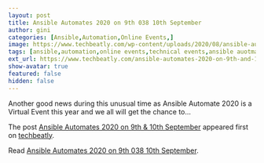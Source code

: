 ```yaml
---
layout: post
title: Ansible Automates 2020 on 9th 038 10th September
author: gini
categories: [Ansible,Automation,Online Events,]
image: https://www.techbeatly.com/wp-content/uploads/2020/08/ansible-automates-2020-1024x621.png
tags: [ansible,automation,online events,technical events,ansible auotmate 2020,ansible event,ansible for networking,ansible guides,ansible playbook,ansible training,how to learn ansible,online event,]
ext_url: https://www.techbeatly.com/ansible-automates-2020-on-9th-and-10th-september/
show-avatar: true
featured: false
hidden: false
---
```


<p>Another good news during this unusual time as Ansible Automate 2020 is a Virtual Event this year and we all will get the chance to&#46;&#46;&#46;</p>
<p>The post <a href="https://www.techbeatly.com/ansible-automates-2020-on-9th-and-10th-september/">Ansible Automates 2020 on 9th &#038; 10th September</a> appeared first on <a href="https://www.techbeatly.com">techbeatly</a>.</p>

Read [Ansible Automates 2020 on 9th 038 10th September](https://www.techbeatly.com/ansible-automates-2020-on-9th-and-10th-september/).